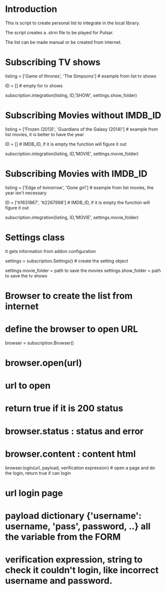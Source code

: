 Introduction
===================
This is script to create personal list to integrate in the local library.

The script creates a .strm file to be played for Pulsar.


The list can be made manual or be created from internet.

Subscribing TV shows
===================
listing = ['Game of thrones', 'The Simpsons']  # example from list tv shows

ID = [] # empty for tv shows

subscription.integration(listing, ID,'SHOW', settings.show_folder)

Subscribing Movies without IMDB_ID
===================================
listing = ['Frozen (2013)', 'Guardians of the Galaxy (2014)']  # example from list movies, it is better to have the year

ID = [] # IMDB_ID, if it is empty the function will figure it out

subscription.integration(listing, ID,'MOVIE', settings.movie_folder)

Subscribing Movies with IMDB_ID
===============================
listing = ['Edge of tomorrow', 'Gone girl']  # example from list movies, the year isn't necessary

ID = ['tt1631867', 'tt2267998'] # IMDB_ID, if it is empty the function will figure it out

subscription.integration(listing, ID,'MOVIE', settings.movie_folder)


Settings class
===============
It gets information from addon configuration

settings = subscription.Settings() # create the setting object

settings.movie_folder = path to save the movies
settings.show_folder = path to save the tv shows


Browser to create the list from internet
============================================
# define the browser to open URL
browser = subscription.Browser()
# browser.open(url)
# url to open
# return true if it is 200 status
# browser.status : status and error
# browser.content : content html
browser.login(url, payload, verification expression) # open a page and do the login, return true if can login
# url login page
# payload dictionary {'username': username, 'pass', password, ..} all the variable from the FORM
# verification expression, string to check it couldn't login, like incorrect username and password.
